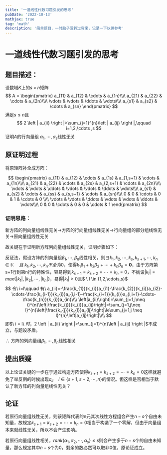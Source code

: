 ```yaml
---
title: '一道线性代数习题引发的思考'
pubDate: '2022-10-13'
mathjax: true
tag: 'math'
description: '简单题目，一时脑子没转过弯来，记录一下以供参考'
---
```


# 一道线性代数习题引发的思考

## 题目描述：

设数域$K$上的$s \times n$矩阵
$$
A =
\begin{pmatrix}
 a_{11} & a_{12} & \cdots & a_{1n}\\\\
 a_{21} & a_{22} & \cdots & a_{2n}\\\\
 \vdots & \vdots & \ddots & \vdots\\\\
 a_{s1} & a_{s2} & \cdots & a_{sn}
\end{pmatrix}
$$
满足$s \le n$且
$$
2 \left | a_{ii} \right |>\sum_{j=1}^{n}\left | a_{ij} \right |,\qquad i=1,2,\cdots ,s
$$
证明$A$的行向量组 $\alpha_{1} , \cdots , \alpha_{s}$线性无关

## 原证明过程

将原矩阵补全成方阵：

$$
\begin{pmatrix}
 a_{11} & a_{12} & \cdots & a_{1s} & a_{1,s+1} & \cdots & a_{1n}\\\\
 a_{21} & a_{22} & \cdots & a_{2s} & a_{2,s+1} & \cdots & a_{2n}\\\\
 \vdots & \vdots & \ddots & \vdots & \vdots & \ddots & \vdots\\\\
 a_{s1} & a_{s2} & \cdots & a_{ss} & a_{s,s+1} & \cdots & a_{sn}\\\\
 0 & 0 & \cdots & 0 & 1 & \cdots & 0 \\\\
 \vdots & \vdots & \ddots & \vdots & \vdots & \ddots & \vdots\\\\
 0 & 0 & \cdots & 0 & 0 & \cdots & 1
\end{pmatrix}
$$

### 证明思路：

新方阵的列向量组线性无关$\to$方阵的行向量组线性无关$\to$行向量组的部分组线性无关$\to$原向量组线性无关

故关键在于证明新方阵列向量组线性无关，证明步骤如下：

反证法，假设方阵的列向量组$\beta_{1},\cdots,\beta_{n}$线性相关，则$\exists k_{1},k_{2},\cdots,k_{s},k_{s+1},\cdots,k_{n}\in \mathbb K \quad 且 \ k_{1},k_{2},\cdots,k_{n}不全为0$，使得$k_{1}\beta_{1}+k_{2}\beta_{2}+\cdots+k_{n}\beta_{n}=\mathbf{0}$，由于方阵第s+1行到第n行的特殊性，容易得到$k_{s+1}=k_{s+2}=\cdots=k_{n}=0$，不妨设$\left|k_{l}\right|=max\{\left|k_{1}\right|,\left|k_{2}\right|,\cdots,\left|k_{n}\right|\}$，易得$\left|k_{l}\right|>0$且$ \ l \in \{1,2,\cdots,s\}$
$$
令\ i=l\qquad 有\ a_{ii}=-\frac{k_{1}}{k_{i}}a_{i1}-\frac{k_{2}}{k_{i}}a_{i2}-\cdots-\frac{k_{i-1}}{k_{i}}a_{i,i-1}-\frac{k_{i+1}}{k_{i}}a_{i,i+1}-\cdots-\frac{k_{n}}{k_{i}}a_{in}\\\\
\left|a_{ii}\right|=\sum_{j=1,j\neq i}^{n}\left|\frac{k_{j}}{k_{i}}a_{ij}\right|=\sum_{j=1,j\neq l}^{n}\left|\frac{k_{j}}{k_{l}}a_{lj}\right|\le\sum_{j=1,j \neq l}^{n}\left|a_{lj}\right|\\\\
$$
即$\ i = l\ $时，$2 \left | a_{ii} \right |>\sum_{j=1}^{n}\left | a_{ij} \right |$不成立，与题设矛盾。

$\therefore$ 方阵的列向量组$\beta_{1},\cdots,\beta_{n}$线性相关

## 提出质疑

以上论证关键的一步在于通过构造方阵使得$k_{s+1}=k_{s+2}=\cdots=k_{n}=0$这样就避免了举反例的时候出现$a_{ll}\quad l\in \{s+1,s+2,\cdots,n\}$的情况。但这样是否相当于默认了新方阵的列向量组线性无关？

## 论证

若原行向量组线性无关，则该矩阵代表的n元其次线性方程组会产生$n-s$个自由未知量，故规定$k_{s+1}=k_{s+2}=\cdots=k_{n}=0$相当于构造了一个零解，但由于向量组本来就线性无关，所以不会产生影响。

若原行向量组线性相关，$rank\{\alpha_{1},\alpha_{2},\cdots,\alpha_{s}\}\le s$则会产生多于$n-s$个的自由未知量，那么规定其中$n-s$个为0，剩余的数必然可以取非0值，原论证成立。


